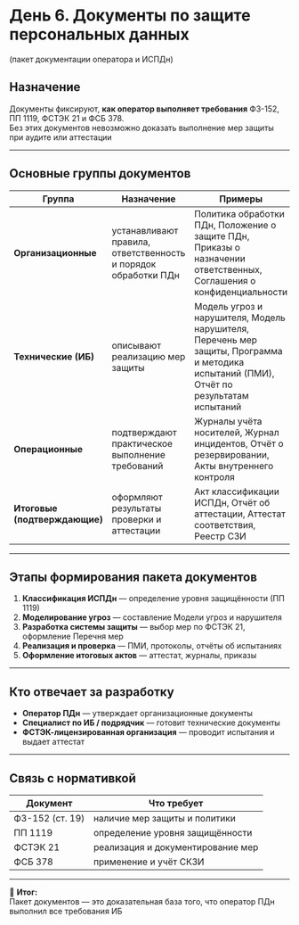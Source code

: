 # День 6. Документы по защите персональных данных  
(пакет документации оператора и ИСПДн)

## Назначение
Документы фиксируют, **как оператор выполняет требования** ФЗ-152, ПП 1119, ФСТЭК 21 и ФСБ 378.  
Без этих документов невозможно доказать выполнение мер защиты при аудите или аттестации

---

## Основные группы документов

| Группа | Назначение | Примеры |
|---------|-------------|----------|
| **Организационные** | устанавливают правила, ответственность и порядок обработки ПДн | Политика обработки ПДн, Положение о защите ПДн, Приказы о назначении ответственных, Соглашения о конфиденциальности |
| **Технические (ИБ)** | описывают реализацию мер защиты | Модель угроз и нарушителя, Модель нарушителя, Перечень мер защиты, Программа и методика испытаний (ПМИ), Отчёт по результатам испытаний |
| **Операционные** | подтверждают практическое выполнение требований | Журналы учёта носителей, Журнал инцидентов, Отчёт о резервировании, Акты внутреннего контроля |
| **Итоговые (подтверждающие)** | оформляют результаты проверки и аттестации | Акт классификации ИСПДн, Отчёт об аттестации, Аттестат соответствия, Реестр СЗИ |

---

## Этапы формирования пакета документов

1. **Классификация ИСПДн** — определение уровня защищённости (ПП 1119)
2. **Моделирование угроз** — составление Модели угроз и нарушителя
3. **Разработка системы защиты** — выбор мер по ФСТЭК 21, оформление Перечня мер
4. **Реализация и проверка** — ПМИ, протоколы, отчёты об испытаниях
5. **Оформление итоговых актов** — аттестат, журналы, приказы

---

## Кто отвечает за разработку
- **Оператор ПДн** — утверждает организационные документы
- **Специалист по ИБ / подрядчик** — готовит технические документы  
- **ФСТЭК-лицензированная организация** — проводит испытания и выдает аттестат  

---

## Связь с нормативкой
| Документ | Что требует |
|-----------|--------------|
| ФЗ-152 (ст. 19) | наличие мер защиты и политики |
| ПП 1119 | определение уровня защищённости |
| ФСТЭК 21 | реализация и документирование мер |
| ФСБ 378 | применение и учёт СКЗИ |

---

📌 **Итог:**  
Пакет документов — это доказательная база того, что оператор ПДн выполнил все требования ИБ
